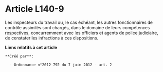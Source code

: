 # Article L140-9

Les inspecteurs du travail ou, le cas échéant, les autres fonctionnaires de contrôle assimilés sont chargés, dans le domaine
de leurs compétences respectives, concurremment avec les officiers et agents de police judiciaire, de constater les
infractions à ces dispositions.

**Liens relatifs à cet article**

	**Créé par**:

	  - Ordonnance n°2012-792 du 7 juin 2012 - art. 2
